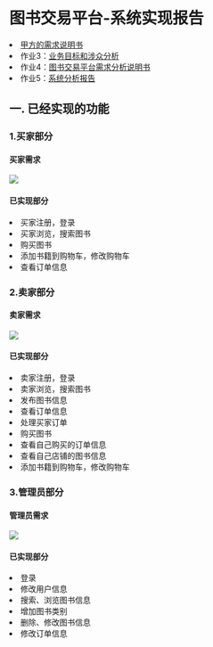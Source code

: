 # 图书交易平台-系统实现报告 #

<li><a href= "https://github.com/liberion1994/oo/blob/master/%E4%BD%9C%E4%B8%9A2/%E4%BD%9C%E4%B8%9A2-%E5%9B%BE%E4%B9%A6%E4%BA%A4%E6%98%93%E5%B9%B3%E5%8F%B0%E7%9A%84%E5%8A%9F%E8%83%BD%E9%9C%80%E6%B1%82.md">甲方的需求说明书
 </a></li>
<li>作业3：<a href= "https://github.com/Ashlee1994/OO/blob/master/%E4%BD%9C%E4%B8%9A3/%E4%BD%9C%E4%B8%9A3%EF%BC%9A%E4%B8%9A%E5%8A%A1%E7%9B%AE%E6%A0%87%E4%B8%8E%E6%B6%89%E4%BC%97%E5%88%86%E6%9E%90.md">业务目标和涉众分析
 </a></li>
<li>作业4：<a href= "https://github.com/Ashlee1994/OO/blob/master/%E4%BD%9C%E4%B8%9A4/%E4%BD%9C%E4%B8%9A4%EF%BC%9A%E9%9C%80%E6%B1%82%E5%88%86%E6%9E%90.md">图书交易平台需求分析说明书
 </a></li>
<li>作业5：<a href= "https://github.com/Ashlee1994/OO/blob/master/%E4%BD%9C%E4%B8%9A5/%E4%BD%9C%E4%B8%9A5%EF%BC%9A%E7%B3%BB%E7%BB%9F%E5%88%86%E6%9E%90.md">系统分析报告
 </a></li>

## 一. 已经实现的功能 ##

### 1.买家部分 ###
#### 买家需求 ####
![](http://i.imgur.com/E0QAhAg.png)

#### 已实现部分 ####
<li> 买家注册，登录</li>
<li> 买家浏览，搜索图书</li>
<li> 购买图书</li>
<li> 添加书籍到购物车，修改购物车</li>
<li> 查看订单信息</li>

### 2.卖家部分 ###
#### 卖家需求 ####
![](http://i.imgur.com/N4A9JBV.png)

#### 已实现部分 ####
<li> 卖家注册，登录</li>
<li> 卖家浏览，搜索图书</li>
<li> 发布图书信息</li>
<li> 查看订单信息</li>
<li> 处理买家订单</li>
<li> 购买图书</li>
<li> 查看自己购买的订单信息</li>
<li> 查看自己店铺的图书信息</li>
<li> 添加书籍到购物车，修改购物车</li>

### 3.管理员部分 ###
#### 管理员需求 ####
![](http://i.imgur.com/0Ibp2ds.png)

#### 已实现部分 ####
<li> 登录 </li>
<li> 修改用户信息</li>
<li> 搜索、浏览图书信息</li>
<li> 增加图书类别 </li>
<li> 删除、修改图书信息 </li>
<li> 修改订单信息 </li>

